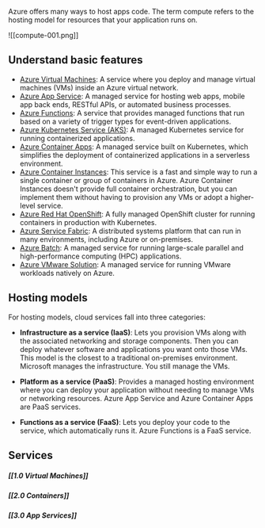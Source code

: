 Azure offers many ways to host apps code. The term compute refers to the hosting model for resources that your application runs on.

![[compute-001.png]]

## Understand basic features

- [Azure Virtual Machines](https://learn.microsoft.com/en-us/azure/virtual-machines): A service where you deploy and manage virtual machines (VMs) inside an Azure virtual network.
- [Azure App Service](https://learn.microsoft.com/en-us/azure/app-service): A managed service for hosting web apps, mobile app back ends, RESTful APIs, or automated business processes.
- [Azure Functions](https://learn.microsoft.com/en-us/azure/azure-functions/functions-overview): A service that provides managed functions that run based on a variety of trigger types for event-driven applications.
- [Azure Kubernetes Service (AKS)](https://learn.microsoft.com/en-us/azure/aks/intro-kubernetes): A managed Kubernetes service for running containerized applications.
- [Azure Container Apps](https://learn.microsoft.com/en-us/azure/container-apps): A managed service built on Kubernetes, which simplifies the deployment of containerized applications in a serverless environment.
- [Azure Container Instances](https://learn.microsoft.com/en-us/azure/container-instances/container-instances-overview): This service is a fast and simple way to run a single container or group of containers in Azure. Azure Container Instances doesn't provide full container orchestration, but you can implement them without having to provision any VMs or adopt a higher-level service.
- [Azure Red Hat OpenShift](https://learn.microsoft.com/en-us/azure/openshift): A fully managed OpenShift cluster for running containers in production with Kubernetes.
- [Azure Service Fabric](https://learn.microsoft.com/en-us/azure/service-fabric/service-fabric-overview): A distributed systems platform that can run in many environments, including Azure or on-premises.
- [Azure Batch](https://learn.microsoft.com/en-us/azure/batch/batch-technical-overview): A managed service for running large-scale parallel and high-performance computing (HPC) applications.
- [Azure VMware Solution](https://learn.microsoft.com/en-us/azure/azure-vmware/introduction): A managed service for running VMware workloads natively on Azure.

## Hosting models

For hosting models, cloud services fall into three categories:

- **Infrastructure as a service (IaaS)**: Lets you provision VMs along with the associated networking and storage components. Then you can deploy whatever software and applications you want onto those VMs. This model is the closest to a traditional on-premises environment. Microsoft manages the infrastructure. You still manage the VMs.
    
- **Platform as a service (PaaS)**: Provides a managed hosting environment where you can deploy your application without needing to manage VMs or networking resources. Azure App Service and Azure Container Apps are PaaS services.
    
- **Functions as a service (FaaS)**: Lets you deploy your code to the service, which automatically runs it. Azure Functions is a FaaS service.

## Services

##### [[1.0 Virtual Machines]]

##### [[2.0 Containers]]

##### [[3.0 App Services]]

